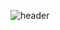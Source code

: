 ![header](https://capsule-render.vercel.app/api?type=rect&height=90&text=:Hello%20World!&color=20232A&fontColor=fff&fontAlign=28&fontAlignY=55&customColorList=0,2,2,5,30&animation=blinking)
